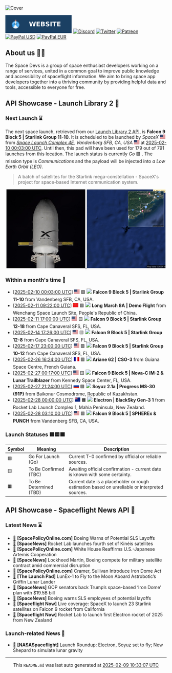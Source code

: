 ![Cover](https://raw.githubusercontent.com/TheSpaceDevs/Tutorials/main/assets/tsd_cover.png)


[![Website](https://raw.githubusercontent.com/TheSpaceDevs/Tutorials/e36b2c250ce7fcd4a801c1ed6cb1f9f9d031696b/assets/badge_tsd_website.svg)](https://thespacedevs.com/)
[![Discord](https://img.shields.io/badge/Discord-%237289DA.svg?style=for-the-badge&logo=discord&logoColor=white)](https://discord.gg/p7ntkNA)
[![Twitter](https://img.shields.io/badge/Twitter-%231DA1F2.svg?style=for-the-badge&logo=Twitter&logoColor=white)](https://twitter.com/TheSpaceDevs)
[![Patreon](https://img.shields.io/badge/Patreon-F96854?style=for-the-badge&logo=patreon&logoColor=white)](https://www.patreon.com/TheSpaceDevs)
[![PayPal USD](https://img.shields.io/badge/PayPal-00457C?style=for-the-badge&logo=paypal&logoColor=white&label=USD)](https://www.paypal.com/donate/?hosted_button_id=UCPX4EL6E9JFA)
[![PayPal EUR](https://img.shields.io/badge/PayPal-00457C?style=for-the-badge&logo=paypal&logoColor=white&label=EUR)](https://www.paypal.com/donate/?hosted_button_id=5S7MGGWJJBHL6)

## About us 🧑‍🚀
The Space Devs is a group of space enthusiast developers working on a range of
services, united in a common goal to improve public knowledge and accessibility
of spaceflight information. We aim to bring space app developers together into a
thriving community by providing helpful data and tools, accessible to everyone
for free.

## API Showcase - Launch Library 2 🚀

### Next Launch ⌛
The next space launch, retrieved from our
<a href="https://thespacedevs.com/llapi">Launch Library 2 API</a>, is
**Falcon 9 Block 5 | Starlink Group 11-10**. It is scheduled to be launched by *SpaceX*
<img width="17" src="https://raw.githubusercontent.com/lipis/flag-icons/main/flags/4x3/us.svg" />
from *<a href="https://en.wikipedia.org/wiki/Vandenberg_Space_Launch_Complex_4#SLC-4E">Space Launch Complex 4E</a>, Vandenberg SFB, CA, USA*
<img width="17" src="https://raw.githubusercontent.com/lipis/flag-icons/main/flags/4x3/us.svg" />
at <a href="https://www.timeanddate.com/worldclock/fixedtime.html?iso=20250210T000300">2025-02-10 00:03:00 UTC</a>.  Until
then, this pad will have been used for 179
out of 791 launches from this location. The launch status is currently
*Go* 🟩 . The mission type is
*Communications* and the payload will be injected
into *a Low Earth Orbit
(LEO)*.
<br>
<blockquote>
  A batch of satellites for the Starlink mega-constellation - SpaceX's project for space-based Internet communication system.
</blockquote>

<p float="left" align="center">
  <a href="https://en.wikipedia.org/wiki/Falcon_9" >
    <img alt="launch-image" width="49%" src="profile/cache/launch_image.png" />
  </a>
  <a href="https://www.google.com/maps?q=34.632,-120.611" >
    <img alt="pad-location" width="49%" src="profile/cache/new_pad_image.png"  />
  </a>
</p>

### Within a month's time 📅
- \[<a href="https://www.timeanddate.com/worldclock/fixedtime.html?iso=20250210T000300">2025-02-10 00:03:00 UTC</a>\]  <img width="17" src="https://raw.githubusercontent.com/lipis/flag-icons/main/flags/4x3/us.svg" /> 🟩  <a href="https://www.google.com/calendar/render?action=TEMPLATE&text=Falcon 9 Block 5 | Starlink Group 11-10&location=Vandenberg SFB, CA, USA&dates=20250210T000300Z%2F20250210T040300Z"><img border="0" width="15" src="https://upload.wikimedia.org/wikipedia/commons/a/a5/Google_Calendar_icon_%282020%29.svg"></a> **Falcon 9 Block 5 | Starlink Group 11-10** from Vandenberg SFB, CA, USA.
- \[<a href="https://www.timeanddate.com/worldclock/fixedtime.html?iso=20250211T092200">2025-02-11 09:22:00 UTC</a>\]  <img width="17" src="https://raw.githubusercontent.com/lipis/flag-icons/main/flags/4x3/cn.svg" /> 🟩  <a href="https://www.google.com/calendar/render?action=TEMPLATE&text=Long March 8A | Demo Flight&location=Wenchang Space Launch Site, People&#x27;s Republic of China&dates=20250211T092200Z%2F20250211T101200Z"><img border="0" width="15" src="https://upload.wikimedia.org/wikipedia/commons/a/a5/Google_Calendar_icon_%282020%29.svg"></a> **Long March 8A | Demo Flight** from Wenchang Space Launch Site, People's Republic of China.
- \[<a href="https://www.timeanddate.com/worldclock/fixedtime.html?iso=20250211T170000">2025-02-11 17:00:00 UTC</a>\]  <img width="17" src="https://raw.githubusercontent.com/lipis/flag-icons/main/flags/4x3/us.svg" /> 🟨  <a href="https://www.google.com/calendar/render?action=TEMPLATE&text=Falcon 9 Block 5 | Starlink Group 12-18&location=Cape Canaveral SFS, FL, USA&dates=20250211T170000Z%2F20250211T213100Z"><img border="0" width="15" src="https://upload.wikimedia.org/wikipedia/commons/a/a5/Google_Calendar_icon_%282020%29.svg"></a> **Falcon 9 Block 5 | Starlink Group 12-18** from Cape Canaveral SFS, FL, USA.
- \[<a href="https://www.timeanddate.com/worldclock/fixedtime.html?iso=20250214T172600">2025-02-14 17:26:00 UTC</a>\]  <img width="17" src="https://raw.githubusercontent.com/lipis/flag-icons/main/flags/4x3/us.svg" /> 🟨  <a href="https://www.google.com/calendar/render?action=TEMPLATE&text=Falcon 9 Block 5 | Starlink Group 12-8&location=Cape Canaveral SFS, FL, USA&dates=20250214T172600Z%2F20250214T215700Z"><img border="0" width="15" src="https://upload.wikimedia.org/wikipedia/commons/a/a5/Google_Calendar_icon_%282020%29.svg"></a> **Falcon 9 Block 5 | Starlink Group 12-8** from Cape Canaveral SFS, FL, USA.
- \[<a href="https://www.timeanddate.com/worldclock/fixedtime.html?iso=20250217T230000">2025-02-17 23:00:00 UTC</a>\]  <img width="17" src="https://raw.githubusercontent.com/lipis/flag-icons/main/flags/4x3/us.svg" /> 🟩  <a href="https://www.google.com/calendar/render?action=TEMPLATE&text=Falcon 9 Block 5 | Starlink Group 10-12&location=Cape Canaveral SFS, FL, USA&dates=20250217T230000Z%2F20250218T030000Z"><img border="0" width="15" src="https://upload.wikimedia.org/wikipedia/commons/a/a5/Google_Calendar_icon_%282020%29.svg"></a> **Falcon 9 Block 5 | Starlink Group 10-12** from Cape Canaveral SFS, FL, USA.
- \[<a href="https://www.timeanddate.com/worldclock/fixedtime.html?iso=20250226T162400">2025-02-26 16:24:00 UTC</a>\]  <img width="17" src="https://raw.githubusercontent.com/lipis/flag-icons/main/flags/4x3/fr.svg" /> 🟩  <a href="https://www.google.com/calendar/render?action=TEMPLATE&text=Ariane 62 | CSO-3&location=Guiana Space Centre, French Guiana&dates=20250226T162400Z%2F20250226T162400Z"><img border="0" width="15" src="https://upload.wikimedia.org/wikipedia/commons/a/a5/Google_Calendar_icon_%282020%29.svg"></a> **Ariane 62 | CSO-3** from Guiana Space Centre, French Guiana.
- \[<a href="https://www.timeanddate.com/worldclock/fixedtime.html?iso=20250227T001700">2025-02-27 00:17:00 UTC</a>\]  <img width="17" src="https://raw.githubusercontent.com/lipis/flag-icons/main/flags/4x3/us.svg" /> 🟨  <a href="https://www.google.com/calendar/render?action=TEMPLATE&text=Falcon 9 Block 5 | Nova-C IM-2 &amp; Lunar Trailblazer&location=Kennedy Space Center, FL, USA&dates=20250227T001700Z%2F20250227T001700Z"><img border="0" width="15" src="https://upload.wikimedia.org/wikipedia/commons/a/a5/Google_Calendar_icon_%282020%29.svg"></a> **Falcon 9 Block 5 | Nova-C IM-2 & Lunar Trailblazer** from Kennedy Space Center, FL, USA.
- \[<a href="https://www.timeanddate.com/worldclock/fixedtime.html?iso=20250227T212400">2025-02-27 21:24:00 UTC</a>\]  <img width="17" src="https://raw.githubusercontent.com/lipis/flag-icons/main/flags/4x3/ru.svg" /> 🟩  <a href="https://www.google.com/calendar/render?action=TEMPLATE&text=Soyuz 2.1a | Progress MS-30 (91P)&location=Baikonur Cosmodrome, Republic of Kazakhstan&dates=20250227T212400Z%2F20250227T212400Z"><img border="0" width="15" src="https://upload.wikimedia.org/wikipedia/commons/a/a5/Google_Calendar_icon_%282020%29.svg"></a> **Soyuz 2.1a | Progress MS-30 (91P)** from Baikonur Cosmodrome, Republic of Kazakhstan.
- \[<a href="https://www.timeanddate.com/worldclock/fixedtime.html?iso=20250228T000000">2025-02-28 00:00:00 UTC</a>\]  <img width="17" src="https://raw.githubusercontent.com/lipis/flag-icons/main/flags/4x3/nz.svg" /> 🟧  <a href="https://www.google.com/calendar/render?action=TEMPLATE&text=Electron | BlackSky Gen-3 1&location=Rocket Lab Launch Complex 1, Mahia Peninsula, New Zealand&dates=20250228T000000Z%2F20250228T000000Z"><img border="0" width="15" src="https://upload.wikimedia.org/wikipedia/commons/a/a5/Google_Calendar_icon_%282020%29.svg"></a> **Electron | BlackSky Gen-3 1** from Rocket Lab Launch Complex 1, Mahia Peninsula, New Zealand.
- \[<a href="https://www.timeanddate.com/worldclock/fixedtime.html?iso=20250228T031000">2025-02-28 03:10:00 UTC</a>\]  <img width="17" src="https://raw.githubusercontent.com/lipis/flag-icons/main/flags/4x3/us.svg" /> 🟩  <a href="https://www.google.com/calendar/render?action=TEMPLATE&text=Falcon 9 Block 5 | SPHEREx &amp; PUNCH&location=Vandenberg SFB, CA, USA&dates=20250228T031000Z%2F20250228T031000Z"><img border="0" width="15" src="https://upload.wikimedia.org/wikipedia/commons/a/a5/Google_Calendar_icon_%282020%29.svg"></a> **Falcon 9 Block 5 | SPHEREx & PUNCH** from Vandenberg SFB, CA, USA.


### Launch Statuses 🟩🟨🟧
<p align="center">
    <table class="tg">
    <thead>
      <tr>
        <th class="tg-0pky">Symbol</th>
        <th class="tg-0pky">Meaning</th>
        <th class="tg-0pky">Description</th>
      </tr>
    </thead>
    <tbody>
      <tr>
        <td class="tg-0pky">🟩</td>
        <td class="tg-0pky">Go For Launch (Go)</td>
        <td class="tg-0pky">Current T-0 confirmed by official or reliable sources.</td>
      </tr>
      <tr>
        <td class="tg-0pky">🟨</td>
        <td class="tg-0pky">To Be Confirmed (TBC)</td>
        <td class="tg-0pky">Awaiting official confirmation - current date is known with some certainty.</td>
      </tr>
      <tr>
        <td class="tg-0pky">🟧</td>
        <td class="tg-0pky">To Be Determined (TBD)</td>
        <td class="tg-0pky">Current date is a placeholder or rough estimation based on unreliable or interpreted sources.</td>
      </tr>
    </tbody>
    </table>
</p>

## API Showcase - Spaceflight News API 📰

### Latest News ⌛
- <a href="https://spacepolicyonline.com/news/boeing-warns-of-potential-sls-layoffs/" >🔗</a> **[SpacePolicyOnline.com]** Boeing Warns of Potential SLS Layoffs
- <a href="https://spacenews.com/rocket-lab-launches-fourth-set-of-kineis-satellites/" >🔗</a> **[SpaceNews]** Rocket Lab launches fourth set of Kinéis satellites
- <a href="https://spacepolicyonline.com/news/white-house-reaffirms-u-s-japanese-artemis-cooperation/" >🔗</a> **[SpacePolicyOnline.com]** White House Reaffirms U.S.-Japanese Artemis Cooperation
- <a href="https://spacenews.com/lockheed-martin-boeing-compete-for-military-satellite-contract-amid-commercial-disruption/" >🔗</a> **[SpaceNews]** Lockheed Martin, Boeing compete for military satellite contract amid commercial disruption
- <a href="https://spacepolicyonline.com/news/cramer-sullivan-introduce-iron-dome-act/" >🔗</a> **[SpacePolicyOnline.com]** Cramer, Sullivan Introduce Iron Dome Act
- <a href="https://tlpnetwork.com/news/america/lunex-1-to-fly-to-the-moon-aboard-astrobotics-griffin-lunar-lander" >🔗</a> **[The Launch Pad]** LunEx-1 to Fly to the Moon Aboard Astrobotic’s Griffin Lunar Lander
- <a href="https://spacenews.com/gop-senators-back-trumps-space-based-iron-dome-plan-with-19-5b-bill/" >🔗</a> **[SpaceNews]** GOP senators back Trump’s space-based ‘Iron Dome’ plan with $19.5B bill
- <a href="https://spacenews.com/boeing-warns-sls-employees-of-potential-layoffs/" >🔗</a> **[SpaceNews]** Boeing warns SLS employees of potential layoffs
- <a href="https://spaceflightnow.com/2025/02/08/live-coverage-spacex-to-launch-23-starlink-satellites-on-falcon-9-rocket-from-california-2/" >🔗</a> **[Spaceflight Now]** Live coverage: SpaceX to launch 23 Starlink satellites on Falcon 9 rocket from California
- <a href="https://spaceflightnow.com/2025/02/07/rocket-lab-to-launch-first-electron-rocket-of-2025-from-new-zealand/" >🔗</a> **[Spaceflight Now]** Rocket Lab to launch first Electron rocket of 2025 from New Zealand


### Launch-related News 🚀

- <a href="https://www.nasaspaceflight.com/2025/02/launch-roundup-020325/" >🔗</a> **[NASASpaceflight]** Launch Roundup: Electron, Soyuz set to fly; New Shepard to simulate lunar gravity


<hr>
  <div align="center">
  This <code>README.md</code> was last auto generated at <a href="https://www.timeanddate.com/worldclock/fixedtime.html?iso=20250209T103307">2025-02-09 10:33:07 UTC</a>
  <br>
  <!-- <a href="https://medium.com/@g.h.garrett" target="_blank">Learn to add space launches to your profile here!</a> -->
</div>